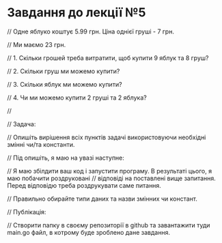 # Завдання до лекції №5

// Одне яблуко коштує 5.99 грн. Ціна однієї груші - 7 грн.

// Ми маємо 23 грн.

// 1. Скільки грошей треба витратити, щоб купити 9 яблук та 8 груш?

// 2. Скільки груш ми можемо купити?

// 3. Скільки яблук ми можемо купити?

// 4. Чи ми можемо купити 2 груші та 2 яблука?

// 

// Задача:

// Опишіть вирішення всіх пунктів задачі використовуючи необхідні змінні чи/та константи.

// Під опишіть, я маю на увазі наступне:

// Я маю збілдити ваш код і запустити програму. В результаті цього, я маю побачити роздруковані // відповіді на поставлені вище запитання. Перед відповідю треба роздрукувати саме питання.

// Правильно обирайте типи даних та назви змінних чи констант.

// Публікація:

// Створити папку в своєму репозиторії в github та завантажити туди main.go файл, в котрому буде зроблено дане завдання.
